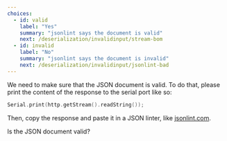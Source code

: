 ```yaml
---
choices:
  - id: valid
    label: "Yes"
    summary: "jsonlint says the document is valid"
    next: /deserialization/invalidinput/stream-bom
  - id: invalid
    label: "No"
    summary: "jsonlint says the document is invalid"
    next: /deserialization/invalidinput/jsonlint-bad
---
```


We need to make sure that the JSON document is valid.
To do that, please print the content of the response to the serial port like so:

```c++
Serial.print(http.getStream().readString());
```

Then, copy the response and paste it in a JSON linter, like [jsonlint.com](https://jsonlint.com/).

Is the JSON document valid?